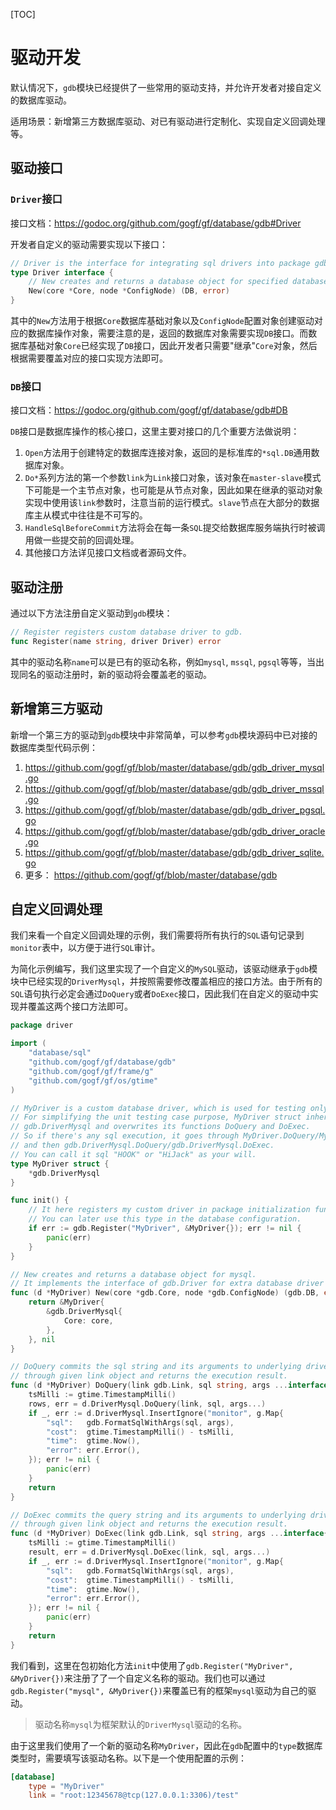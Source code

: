 [TOC]


# 驱动开发

默认情况下，`gdb`模块已经提供了一些常用的驱动支持，并允许开发者对接自定义的数据库驱动。

适用场景：新增第三方数据库驱动、对已有驱动进行定制化、实现自定义回调处理等。

## 驱动接口


### `Driver`接口

接口文档：https://godoc.org/github.com/gogf/gf/database/gdb#Driver

开发者自定义的驱动需要实现以下接口：
```go
// Driver is the interface for integrating sql drivers into package gdb.
type Driver interface {
	// New creates and returns a database object for specified database server.
	New(core *Core, node *ConfigNode) (DB, error)
}
```
其中的`New`方法用于根据`Core`数据库基础对象以及`ConfigNode`配置对象创建驱动对应的数据库操作对象，需要注意的是，返回的数据库对象需要实现`DB`接口。而数据库基础对象`Core`已经实现了`DB`接口，因此开发者只需要"继承"`Core`对象，然后根据需要覆盖对应的接口实现方法即可。

### `DB`接口

接口文档：https://godoc.org/github.com/gogf/gf/database/gdb#DB

`DB`接口是数据库操作的核心接口，这里主要对接口的几个重要方法做说明：
1. `Open`方法用于创建特定的数据库连接对象，返回的是标准库的`*sql.DB`通用数据库对象。
1. `Do*`系列方法的第一个参数`link`为`Link`接口对象，该对象在`master-slave`模式下可能是一个主节点对象，也可能是从节点对象，因此如果在继承的驱动对象实现中使用该`link`参数时，注意当前的运行模式。`slave`节点在大部分的数据库主从模式中往往是不可写的。
1. `HandleSqlBeforeCommit`方法将会在每一条`SQL`提交给数据库服务端执行时被调用做一些提交前的回调处理。
1. 其他接口方法详见接口文档或者源码文件。

## 驱动注册

通过以下方法注册自定义驱动到`gdb`模块：
```go
// Register registers custom database driver to gdb.
func Register(name string, driver Driver) error 
```
其中的驱动名称`name`可以是已有的驱动名称，例如`mysql`, `mssql`, `pgsql`等等，当出现同名的驱动注册时，新的驱动将会覆盖老的驱动。

## 新增第三方驱动

新增一个第三方的驱动到`gdb`模块中非常简单，可以参考`gdb`模块源码中已对接的数据库类型代码示例：
1. https://github.com/gogf/gf/blob/master/database/gdb/gdb_driver_mysql.go
1. https://github.com/gogf/gf/blob/master/database/gdb/gdb_driver_mssql.go
1. https://github.com/gogf/gf/blob/master/database/gdb/gdb_driver_pgsql.go
1. https://github.com/gogf/gf/blob/master/database/gdb/gdb_driver_oracle.go
1. https://github.com/gogf/gf/blob/master/database/gdb/gdb_driver_sqlite.go
1. 更多： https://github.com/gogf/gf/blob/master/database/gdb

## 自定义回调处理
我们来看一个自定义回调处理的示例，我们需要将所有执行的`SQL`语句记录到`monitor`表中，以方便于进行`SQL`审计。

为简化示例编写，我们这里实现了一个自定义的`MySQL`驱动，该驱动继承于`gdb`模块中已经实现的`DriverMysql`，并按照需要修改覆盖相应的接口方法。由于所有的`SQL`语句执行必定会通过`DoQuery`或者`DoExec`接口，因此我们在自定义的驱动中实现并覆盖这两个接口方法即可。

```go
package driver

import (
	"database/sql"
	"github.com/gogf/gf/database/gdb"
	"github.com/gogf/gf/frame/g"
	"github.com/gogf/gf/os/gtime"
)

// MyDriver is a custom database driver, which is used for testing only.
// For simplifying the unit testing case purpose, MyDriver struct inherits the mysql driver
// gdb.DriverMysql and overwrites its functions DoQuery and DoExec.
// So if there's any sql execution, it goes through MyDriver.DoQuery/MyDriver.DoExec firstly
// and then gdb.DriverMysql.DoQuery/gdb.DriverMysql.DoExec.
// You can call it sql "HOOK" or "HiJack" as your will.
type MyDriver struct {
	*gdb.DriverMysql
}

func init() {
	// It here registers my custom driver in package initialization function "init".
	// You can later use this type in the database configuration.
	if err := gdb.Register("MyDriver", &MyDriver{}); err != nil {
		panic(err)
	}
}

// New creates and returns a database object for mysql.
// It implements the interface of gdb.Driver for extra database driver installation.
func (d *MyDriver) New(core *gdb.Core, node *gdb.ConfigNode) (gdb.DB, error) {
	return &MyDriver{
		&gdb.DriverMysql{
			Core: core,
		},
	}, nil
}

// DoQuery commits the sql string and its arguments to underlying driver
// through given link object and returns the execution result.
func (d *MyDriver) DoQuery(link gdb.Link, sql string, args ...interface{}) (rows *sql.Rows, err error) {
	tsMilli := gtime.TimestampMilli()
	rows, err = d.DriverMysql.DoQuery(link, sql, args...)
	if _, err := d.DriverMysql.InsertIgnore("monitor", g.Map{
		"sql":   gdb.FormatSqlWithArgs(sql, args),
		"cost":  gtime.TimestampMilli() - tsMilli,
		"time":  gtime.Now(),
		"error": err.Error(),
	}); err != nil {
		panic(err)
	}
	return
}

// DoExec commits the query string and its arguments to underlying driver
// through given link object and returns the execution result.
func (d *MyDriver) DoExec(link gdb.Link, sql string, args ...interface{}) (result sql.Result, err error) {
	tsMilli := gtime.TimestampMilli()
	result, err = d.DriverMysql.DoExec(link, sql, args...)
	if _, err := d.DriverMysql.InsertIgnore("monitor", g.Map{
		"sql":   gdb.FormatSqlWithArgs(sql, args),
		"cost":  gtime.TimestampMilli() - tsMilli,
		"time":  gtime.Now(),
		"error": err.Error(),
	}); err != nil {
		panic(err)
	}
	return
}
```
我们看到，这里在包初始化方法`init`中使用了`gdb.Register("MyDriver", &MyDriver{})`来注册了了一个自定义名称的驱动。我们也可以通过`gdb.Register("mysql", &MyDriver{})`来覆盖已有的框架`mysql`驱动为自己的驱动。

> 驱动名称`mysql`为框架默认的`DriverMysql`驱动的名称。

由于这里我们使用了一个新的驱动名称`MyDriver`，因此在`gdb`配置中的`type`数据库类型时，需要填写该驱动名称。以下是一个使用配置的示例：
```toml
[database]
	type = "MyDriver"
	link = "root:12345678@tcp(127.0.0.1:3306)/test"
```
















